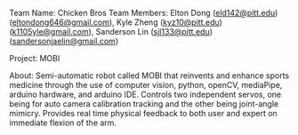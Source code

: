 Team Name: Chicken Bros
Team Members: Elton Dong (eld142@pitt.edu) (eltondong646@gmail.com), Kyle Zheng (kyz10@pitt.edu) (k1105yle@gmail.com), Sanderson Lin (sjl133@pitt.edu) (sandersonjaelin@gmail.com)

Project: MOBI 

About: Semi-automatic robot called MOBI that reinvents and enhance
sports medicine through the use of computer vision, python, openCV, mediaPipe, arduino hardware, and arduino IDE. 
Controls two independent servos, one being for auto camera calibration tracking and the other being joint-angle mimicry. 
Provides real time physical feedback to both user and expert on immediate flexion of the arm.
